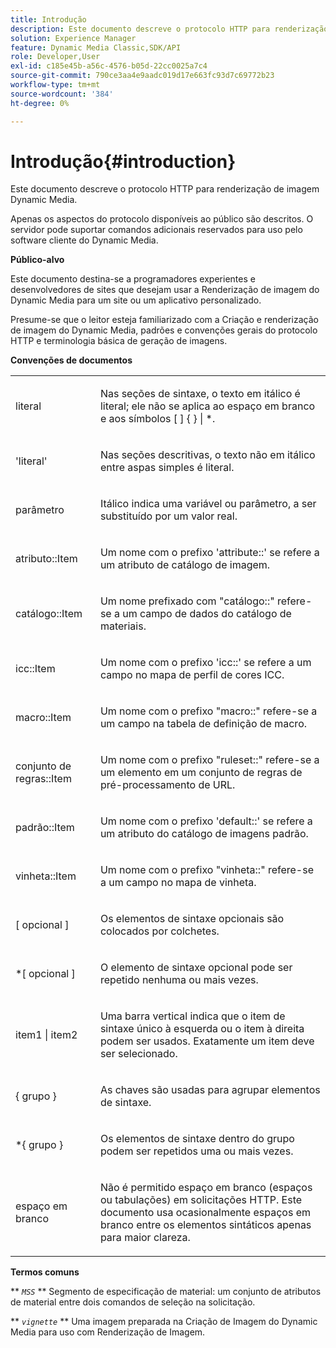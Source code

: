 ```yaml
---
title: Introdução
description: Este documento descreve o protocolo HTTP para renderização de imagem Dynamic Media.
solution: Experience Manager
feature: Dynamic Media Classic,SDK/API
role: Developer,User
exl-id: c185e45b-a56c-4576-b05d-22cc0025a7c4
source-git-commit: 790ce3aa4e9aadc019d17e663fc93d7c69772b23
workflow-type: tm+mt
source-wordcount: '384'
ht-degree: 0%

---
```


# Introdução{#introduction}

Este documento descreve o protocolo HTTP para renderização de imagem Dynamic Media.

Apenas os aspectos do protocolo disponíveis ao público são descritos. O servidor pode suportar comandos adicionais reservados para uso pelo software cliente do Dynamic Media.

**Público-alvo**

Este documento destina-se a programadores experientes e desenvolvedores de sites que desejam usar a Renderização de imagem do Dynamic Media para um site ou um aplicativo personalizado.

Presume-se que o leitor esteja familiarizado com a Criação e renderização de imagem do Dynamic Media, padrões e convenções gerais do protocolo HTTP e terminologia básica de geração de imagens.

**Convenções de documentos**

<table id="simpletable_E96BA470B3CE4266A9E6ED0440A56C40"> 
 <tr class="strow"> 
  <td class="stentry"> <p>literal </p> </td> 
  <td class="stentry"> <p>Nas seções de sintaxe, o texto em itálico é literal; ele não se aplica ao espaço em branco e aos símbolos [ ] { } | *. </p> </td> 
 </tr> 
 <tr class="strow"> 
  <td class="stentry"> <p>'literal' </p> </td> 
  <td class="stentry"> <p>Nas seções descritivas, o texto não em itálico entre aspas simples é literal. </p> </td> 
 </tr> 
 <tr class="strow"> 
  <td class="stentry"> <p> <span class="varname"> parâmetro </span> </p> </td> 
  <td class="stentry"> <p>Itálico indica uma variável ou parâmetro, a ser substituído por um valor real. </p> </td> 
 </tr> 
 <tr class="strow"> 
  <td class="stentry"> <p> <span class="codeph"> atributo::Item </span> </p> </td> 
  <td class="stentry"> <p>Um nome com o prefixo 'attribute::' se refere a um atributo de catálogo de imagem. </p> </td> 
 </tr> 
 <tr class="strow"> 
  <td class="stentry"> <p> <span class="codeph"> catálogo::Item </span> </p> </td> 
  <td class="stentry"> <p>Um nome prefixado com "catálogo::" refere-se a um campo de dados do catálogo de materiais. </p> </td> 
 </tr> 
 <tr class="strow"> 
  <td class="stentry"> <p> <span class="codeph"> icc::Item </span> </p> </td> 
  <td class="stentry"> <p>Um nome com o prefixo 'icc::' se refere a um campo no mapa de perfil de cores ICC. </p> </td> 
 </tr> 
 <tr class="strow"> 
  <td class="stentry"> <p> <span class="codeph"> macro::Item </span> </p> </td> 
  <td class="stentry"> <p>Um nome com o prefixo "macro::" refere-se a um campo na tabela de definição de macro. </p> </td> 
 </tr> 
 <tr class="strow"> 
  <td class="stentry"> <p> <span class="codeph"> conjunto de regras::Item </span> </p> </td> 
  <td class="stentry"> <p>Um nome com o prefixo "ruleset::" refere-se a um elemento em um conjunto de regras de pré-processamento de URL. </p> </td> 
 </tr> 
 <tr class="strow"> 
  <td class="stentry"> <p> <span class="codeph"> padrão::Item </span> </p> </td> 
  <td class="stentry"> <p>Um nome com o prefixo 'default::' se refere a um atributo do catálogo de imagens padrão. </p> </td> 
 </tr> 
 <tr class="strow"> 
  <td class="stentry"> <span class="codeph"> vinheta::Item </span> </td> 
  <td class="stentry"> <p>Um nome com o prefixo "vinheta::" refere-se a um campo no mapa de vinheta. </p> </td> 
 </tr> 
 <tr class="strow"> 
  <td class="stentry"> <p>[ <span class="varname"> opcional </span> ] </p> </td> 
  <td class="stentry"> <p>Os elementos de sintaxe opcionais são colocados por colchetes. </p> </td> 
 </tr> 
 <tr class="strow"> 
  <td class="stentry"> <p>*[ <span class="varname"> opcional </span> ] </p> </td> 
  <td class="stentry"> <p>O elemento de sintaxe opcional pode ser repetido nenhuma ou mais vezes. </p> </td> 
 </tr> 
 <tr class="strow"> 
  <td class="stentry"> <p> <span class="varname"> item1 </span>| <span class="varname"> item2 </span> </p> </td> 
  <td class="stentry"> <p>Uma barra vertical indica que o item de sintaxe único à esquerda ou o item à direita podem ser usados. Exatamente um item deve ser selecionado. </p> </td> 
 </tr> 
 <tr class="strow"> 
  <td class="stentry"> <p>{ <span class="varname"> grupo </span> } </p> </td> 
  <td class="stentry"> <p>As chaves são usadas para agrupar elementos de sintaxe. </p> </td> 
 </tr> 
 <tr class="strow"> 
  <td class="stentry"> <p>*{ <span class="varname"> grupo </span> } </p> </td> 
  <td class="stentry"> <p>Os elementos de sintaxe dentro do grupo podem ser repetidos uma ou mais vezes. </p> </td> 
 </tr> 
 <tr class="strow"> 
  <td class="stentry"> <p>espaço em branco </p> </td> 
  <td class="stentry"> <p>Não é permitido espaço em branco (espaços ou tabulações) em solicitações HTTP. Este documento usa ocasionalmente espaços em branco entre os elementos sintáticos apenas para maior clareza. </p> </td> 
 </tr> 
</table>

**Termos comuns**

** *`MSS`* ** Segmento de especificação de material: um conjunto de atributos de material entre dois comandos de seleção na solicitação.

** *`vignette`* ** Uma imagem preparada na Criação de Imagem do Dynamic Media para uso com Renderização de Imagem.
